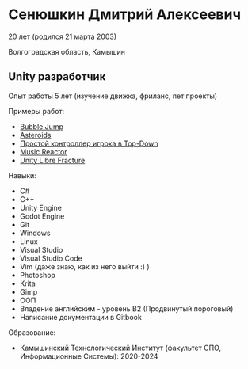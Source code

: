 # Сенюшкин Дмитрий Алексеевич

20 лет (родился 21 марта 2003)

Волгоградская область, Камышин

## Unity разработчик

Опыт работы 5 лет (изучение движка, фриланс, пет проекты)

Примеры работ:

  * [Bubble Jump](https://github.com/dima13230/bubble-jump)
  * [Asteroids](https://github.com/dima13230/megame-task-1)
  * [Простой контроллер игрока в Top-Down](https://www.youtube.com/watch?v=Mx5gopTOB2c)
  * [Music Reactor](https://assetstore.unity.com/packages/tools/audio/music-reactor-109041)
  * [Unity Libre Fracture](https://gitlab.com/dima13230/unity-libre-fracture)

Навыки:
 * C#
 * С++
 * Unity Engine
 * Godot Engine
 * Git
 * Windows
 * Linux
 * Visual Studio
 * Visual Studio Code
 * Vim (даже знаю, как из него выйти :) )
 * Photoshop
 * Krita
 * Gimp
 * ООП
 * Владение английским - уровень В2 (Продвинутый пороговый)
 * Написание документации в Gitbook

Образование:
 * Камышинский Технологический Институт (факультет СПО, Информационные Системы): 2020-2024
